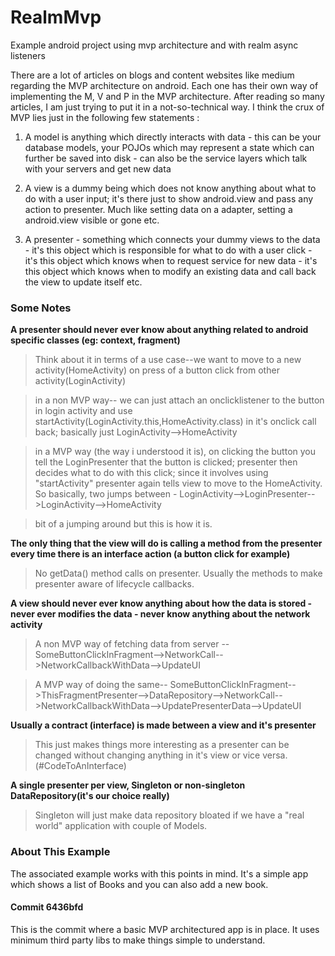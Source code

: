 # RealmMvp
Example android project using mvp architecture and with realm async listeners

There are a lot of articles on blogs and content websites like medium regarding the MVP architecture on android. Each one has their own way of implementing the M, V and P in the MVP architecture. After reading so many articles, I am just trying to put it in a not-so-technical way. I think the crux of MVP lies just in the following few statements :

1) A model is anything which directly interacts with data - this can be your database models, your POJOs which may represent a state which can further be saved into disk - can also be the service layers which talk with your servers and get new data

2) A view is a dummy being which does not know anything about what to do with a user input; it's there just to show android.view and pass any action to presenter. Much like setting data on a adapter, setting a android.view visible or gone etc.

3) A presenter - something which connects your dummy views to the data - it's this object which is responsible for what to do with a user click - it's this object which knows when to request service for new data - it's this object which knows when to modify an existing data and call back the view to update itself etc.
### Some Notes
**A presenter should never ever know about anything related to android specific classes (eg: context, fragment)**

>Think about it in terms of a use case--we want to move to a new activity(HomeActivity) on press of a button click from other activity(LoginActivity)

>in a non MVP way-- we can just attach an onclicklistener to the button in login activity and use startActivity(LoginActivity.this,HomeActivity.class) in it's onclick call back; basically just LoginActivity-->HomeActivity

>in a MVP way (the way i understood it is), on clicking the button you tell the LoginPresenter that the button is clicked; presenter then decides what to do with this click; since it involves using "startActivity" presenter again tells view to move to the HomeActivity. So basically, two jumps between - LoginActivity-->LoginPresenter-->LoginActivity-->HomeActivity

>bit of a jumping around but this is how it is.

**The only thing that the view will do is calling a method from the presenter every time there is an interface action (a button click for example)**

>No getData() method calls on presenter. Usually the methods to make presenter aware of lifecycle callbacks.

**A view should never ever know anything about how the data is stored - never ever modifies the data - never know anything about the network activity**

>A non MVP way of fetching data from server -- SomeButtonClickInFragment-->NetworkCall-->NetworkCallbackWithData-->UpdateUI

>A MVP way of doing the same-- SomeButtonClickInFragment-->ThisFragmentPresenter-->DataRepository-->NetworkCall-->NetworkCallbackWithData-->UpdatePresenterData-->UpdateUI

**Usually a contract (interface) is made between a view and it's presenter**

>This just makes things more interesting as a presenter can be changed without changing anything in it's view or vice versa.(#CodeToAnInterface)

**A single presenter per view, Singleton or non-singleton DataRepository(it's our choice really)**

>Singleton will just make data repository bloated if we have a "real world" application with couple of Models.

### About This Example
The associated example works with this points in mind. It's a simple app which shows a list of Books and you can also add a new book.

#### Commit 6436bfd
This is the commit where a basic MVP architectured app is in place. It uses minimum third party libs to make things simple to understand.
